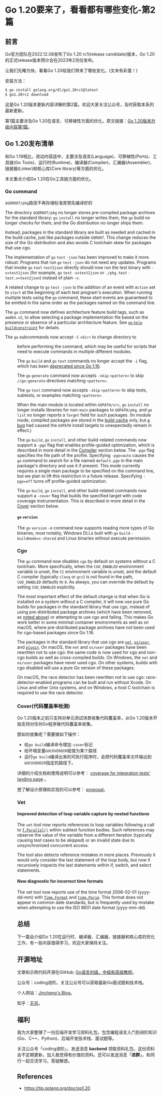 # Go 1.20要来了，看看都有哪些变化-第2篇

## 前言

Go官方团队在2022.12.08发布了Go 1.20 rc1(release candidate)版本，Go 1.20的正式release版本预计会在2023年2月份发布。

让我们先睹为快，看看Go 1.20给我们带来了哪些变化。(文末有彩蛋！)

安装方法：

```bash
$ go install golang.org/dl/go1.20rc1@latest
$ go1.20rc1 download
```

这是Go 1.20版本更新内容详解的第2篇，欢迎大家关注公众号，及时获取本系列最新更新。

第1篇主要涉及Go 1.20在语言、可移植性方面的优化，原文链接：[Go 1.20版本升级内容第1篇](https://mp.weixin.qq.com/s?__biz=Mzg2MTcwNjc1Mg==&mid=2247484629&idx=1&sn=60a01d3cc85ef2462156f0565c30738d&chksm=ce124bbaf965c2ac351cd9c602e8b67d5119b2a89a7f2de0289bdeb7608ae589c329eb8f7275&token=1619842941&lang=zh_CN#rd)。



## Go 1.20发布清单

和Go 1.19相比，改动内容适中，主要涉及语言(Language)、可移植性(Ports)、工具链(Go Tools)、运行时(Runtime)、编译器(Compiler)、汇编器(Assembler)、链接器(Linker)和核心库(Core library)等方面的优化。

本文重点介绍Go 1.20在Go工具链方面的优化。

### Go command

`$GOROOT/pkg`路径不再存储标准库预先编译好的

The directory `$GOROOT/pkg` no longer stores pre-compiled package archives for the standard library: `go` `install` no longer writes them, the `go` build no longer checks for them, and the Go distribution no longer ships them. 

Instead, packages in the standard library are built as needed and cached in the build cache, just like packages outside `GOROOT`. This change reduces the size of the Go distribution and also avoids C toolchain skew for packages that use cgo.

The implementation of `go` `test` `-json` has been improved to make it more robust. Programs that run `go` `test` `-json` do not need any updates. Programs that invoke `go` `tool` `test2json` directly should now run the test binary with `-v=test2json` (for example, `go` `test` `-v=test2json` or `./pkg.test` `-test.v=test2json`) instead of plain `-v`.

A related change to `go` `test` `-json` is the addition of an event with `Action` set to `start` at the beginning of each test program's execution. When running multiple tests using the `go` command, these start events are guaranteed to be emitted in the same order as the packages named on the command line.

The `go` command now defines architecture feature build tags, such as `amd64.v2`, to allow selecting a package implementation file based on the presence or absence of a particular architecture feature. See [`go` `help` `buildconstraint`](https://tip.golang.org/cmd/go#hdr-Build_constraints) for details.

The `go` subcommands now accept `-C` `<dir>` to change directory to <dir> before performing the command, which may be useful for scripts that need to execute commands in multiple different modules.

The `go` `build` and `go` `test` commands no longer accept the `-i` flag, which has been [deprecated since Go 1.16](https://go.dev/issue/41696).

The `go` `generate` command now accepts `-skip` `<pattern>` to skip `//go:generate` directives matching `<pattern>`.

The `go` `test` command now accepts `-skip` `<pattern>` to skip tests, subtests, or examples matching `<pattern>`.

When the main module is located within `GOPATH/src`, `go` `install` no longer installs libraries for non-`main` packages to `GOPATH/pkg`, and `go` `list` no longer reports a `Target` field for such packages. (In module mode, compiled packages are stored in the [build cache](https://pkg.go.dev/cmd/go#hdr-Build_and_test_caching) only, but [a bug](https://go.dev/issue/37015) had caused the `GOPATH` install targets to unexpectedly remain in effect.)

The `go` `build`, `go` `install`, and other build-related commands now support a `-pgo` flag that enables profile-guided optimization, which is described in more detail in the [Compiler](https://tip.golang.org/doc/go1.20#compiler) section below. The `-pgo` flag specifies the file path of the profile. Specifying `-pgo=auto` causes the `go` command to search for a file named `default.pgo` in the main package's directory and use it if present. This mode currently requires a single main package to be specified on the command line, but we plan to lift this restriction in a future release. Specifying `-pgo=off` turns off profile-guided optimization.

The `go` `build`, `go` `install`, and other build-related commands now support a `-cover` flag that builds the specified target with code coverage instrumentation. This is described in more detail in the [Cover](https://tip.golang.org/doc/go1.20#cover) section below.

#### `go` `version`

The `go` `version` `-m` command now supports reading more types of Go binaries, most notably, Windows DLLs built with `go` `build` `-buildmode=c-shared` and Linux binaries without execute permission.

### Cgo

The `go` command now disables `cgo` by default on systems without a C toolchain. More specifically, when the `CGO_ENABLED` environment variable is unset, the `CC` environment variable is unset, and the default C compiler (typically `clang` or `gcc`) is not found in the path, `CGO_ENABLED` defaults to `0`. As always, you can override the default by setting `CGO_ENABLED` explicitly.

The most important effect of the default change is that when Go is installed on a system without a C compiler, it will now use pure Go builds for packages in the standard library that use cgo, instead of using pre-distributed package archives (which have been removed, as [noted above](https://tip.golang.org/doc/go1.20#go-command)) or attempting to use cgo and failing. This makes Go work better in some minimal container environments as well as on macOS, where pre-distributed package archives have not been used for cgo-based packages since Go 1.16.

The packages in the standard library that use cgo are [`net`](https://tip.golang.org/pkg/net/), [`os/user`](https://tip.golang.org/pkg/os/user/), and [`plugin`](https://tip.golang.org/pkg/plugin/). On macOS, the `net` and `os/user` packages have been rewritten not to use cgo: the same code is now used for cgo and non-cgo builds as well as cross-compiled builds. On Windows, the `net` and `os/user` packages have never used cgo. On other systems, builds with cgo disabled will use a pure Go version of these packages.

On macOS, the race detector has been rewritten not to use cgo: race-detector-enabled programs can be built and run without Xcode. On Linux and other Unix systems, and on Windows, a host C toolchain is required to use the race detector.

### Cover(代码覆盖率检测)

Go 1.20版本之前只支持对单元测试场景收集代码覆盖率，从Go 1.20版本开始支持对任何Go程序做代码覆盖率收集。

那如何收集呢？需要做如下操作：

* 给`go build`编译命令增加`-cover`标记
* 给环境变量`GOCOVERDIR`赋值为某个路径
* 运行`go build`编译出来的可执行程序时，会把代码覆盖率文件输出到`GOCOVERDIR`指定的路径下。

详细的介绍文档和使用说明可以参考： [coverage for integration tests' landing page](https://go.dev/testing/coverage) 。

想了解设计原理和实现的可以参考： [proposal](https://golang.org/issue/51430)。

### Vet

#### Improved detection of loop variable capture by nested functions

The `vet` tool now reports references to loop variables following a call to [`T.Parallel()`](https://tip.golang.org/pkg/testing/#T.Parallel) within subtest function bodies. Such references may observe the value of the variable from a different iteration (typically causing test cases to be skipped) or an invalid state due to unsynchronized concurrent access.

The tool also detects reference mistakes in more places. Previously it would only consider the last statement of the loop body, but now it recursively inspects the last statements within if, switch, and select statements.

#### New diagnostic for incorrect time formats

The vet tool now reports use of the time format 2006-02-01 (yyyy-dd-mm) with [`Time.Format`](https://tip.golang.org/pkg/time/#Time.Format) and [`time.Parse`](https://tip.golang.org/pkg/time/#Parse). This format does not appear in common date standards, but is frequently used by mistake when attempting to use the ISO 8601 date format (yyyy-mm-dd).

## 总结

下一篇会介绍Go 1.20在运行时、编译器、汇编器、链接器和核心库的优化工作，有一些内容值得学习，欢迎大家保持关注。



## 开源地址

文章和示例代码开源在GitHub: [Go语言初级、中级和高级教程](https://github.com/jincheng9/go-tutorial)。

公众号：coding进阶。关注公众号可以获取最新Go面试题和技术栈。

个人网站：[Jincheng's Blog](https://jincheng9.github.io/)。

知乎：[无忌](https://www.zhihu.com/people/thucuhkwuji)。



## 福利

我为大家整理了一份后端开发学习资料礼包，包含编程语言入门到进阶知识(Go、C++、Python)、后端开发技术栈、面试题等。

关注公众号「coding进阶」，发送消息 **backend** 领取资料礼包，这份资料会不定期更新，加入我觉得有价值的资料。还可以发送消息「**进群**」，和同行一起交流学习，答疑解惑。



## References

* https://tip.golang.org/doc/go1.20